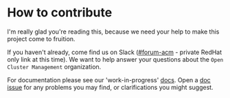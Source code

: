 # How to contribute

I'm really glad you're reading this, because we need your help to make this project come to fruition.

If you haven't already, come find us on Slack ([#forum-acm](https://coreos.slack.com/archives/CTDEY6EEA) - private RedHat only link at this time). We want to help answer your questions about the `Open Cluster Management` organization.

For documentation please see our 'work-in-progress' [docs](https://github.com/stolostron/rhacm-docs/blob/doc_prod/README.md). Open a [doc issue](https://github.com/stolostron/rhacm-docs/issues/new/choose) for any problems you may find, or clarifications you might suggest.
